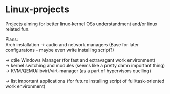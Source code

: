 # Linux-projects
Projects aiming for better linux-kernel OSs understandment and/or linux related fun.  

Plans:  
Arch installation -> audio and network managers  (Base for later configuratons - maybe even write installing script?)  

-> qtile Windows Manager (for fast and extravagant work environment)  
-> kernel switching and modules (seems like a pretty damn important thing)  
-> KVM/QEMU/libvirt/virt-manager (as a part of hypervisors quelling)

-> list important applications (for future installing script of full/task-oriented work environment)

